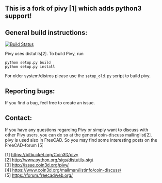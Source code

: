 __This is a fork of pivy [1] which adds python3 support!__
------------------------------------------------------

General build instructions:
---------------------------
[![Build Status](https://travis-ci.org/FreeCAD/pivy.svg?branch=master)](https://travis-ci.org/FreeCAD/pivy)

Pivy uses distutils[2]. To build Pivy, run 

```
python setup.py build
python setup.py install
```

For older system/distros please use the `setup_old.py` script to build pivy. 

Reporting bugs:
--------------

If you find a bug, feel free to create an issue.

Contact:
--------

If you have any questions regarding Pivy or simply want to discuss
with other Pivy users, you can do so at the general coin-discuss
mailinglist[2].
pivy is used also in FreeCAD. So you may find some interesting posts on the FreeCAD-forum [5]

[1] https://bitbucket.org/Coin3D/pivy  
[2] http://www.python.org/sigs/distutils-sig/  
[3] http://issue.coin3d.org/pivy/  
[4] https://www.coin3d.org/mailman/listinfo/coin-discuss/  
[5] https://forum.freecadweb.org/
